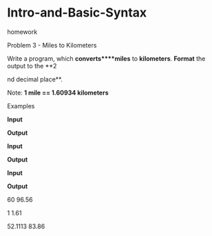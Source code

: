 # Intro-and-Basic-Syntax
homework

Problem 3 - Miles to Kilometers

Write a program, which **converts****miles** to **kilometers**. **Format** the output to the **2

nd decimal place**.

Note: **1 mile == 1.60934 kilometers**

Examples

**Input**

**Output**

**Input**

**Output**

**Input**

**Output**


60
96.56


1
1.61



52.1113
83.86
